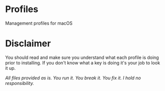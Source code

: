 # Profiles

Management profiles for macOS

# Disclaimer
You should read and make sure you understand what each profile is doing prior to installing. If you don't know what a key is doing it's your job to look it up.

_All files provided as is. You run it. You break it. You fix it. I hold no responsibility._
